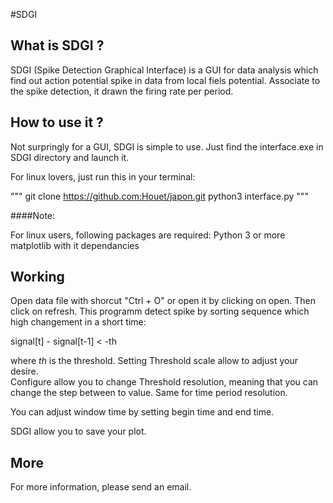 #SDGI

## What is SDGI ?

SDGI (Spike Detection Graphical Interface) is a GUI for data analysis
which find out action potential spike in data from local fiels potential.
Associate to the spike detection, it drawn the firing rate per period.

## How to use it ? 

Not surpringly for a GUI, SDGI is simple to use. 
Just find the interface.exe in SDGI directory and launch it.

For linux lovers, just run this in your terminal:

"""
git clone https://github.com:Houet/japon.git
python3 interface.py
"""

####Note:

For linux users, following packages are required: 
Python 3 or more
matplotlib with it dependancies


## Working

Open data file with shorcut "Ctrl + O" or open it by clicking on open.
Then click on refresh.
This programm detect spike by sorting sequence which high changement in a short time:

signal[t] - signal[t-1] < -th

where *th* is the threshold.
Setting Threshold scale allow to adjust your desire.  
Configure allow you to change Threshold resolution, meaning that you can change the step between to value. 
Same for time period resolution. 

You can adjust window time by setting begin time and end time.

SDGI allow you to save your plot.

## More 

For more information, please send an email. 

